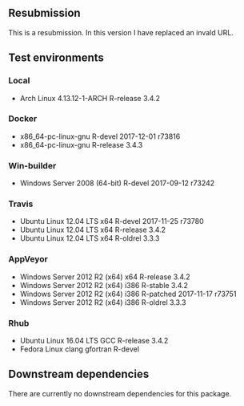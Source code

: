 ## Resubmission
This is a resubmission. In this version I have replaced an invald URL.

## Test environments

### Local
* Arch Linux 4.13.12-1-ARCH  R-release 3.4.2

### Docker
* x86_64-pc-linux-gnu                R-devel   2017-12-01 r73816
* x86_64-pc-linux-gnu                R-release 3.4.3

### Win-builder
* Windows Server 2008 (64-bit)       R-devel   2017-09-12 r73242

### Travis
* Ubuntu Linux 12.04 LTS x64         R-devel   2017-11-25 r73780
* Ubuntu Linux 12.04 LTS x64         R-release 3.4.2
* Ubuntu Linux 12.04 LTS x64         R-oldrel  3.3.3

### AppVeyor
* Windows Server 2012 R2 (x64) x64   R-release 3.4.2
* Windows Server 2012 R2 (x64) i386  R-stable  3.4.2
* Windows Server 2012 R2 (x64) i386  R-patched 2017-11-17 r73751
* Windows Server 2012 R2 (x64) i386  R-oldrel  3.3.3

### Rhub
* Ubuntu Linux 16.04 LTS GCC         R-release 3.4.2
* Fedora Linux clang gfortran        R-devel

## Downstream dependencies
There are currently no downstream dependencies for this package.
